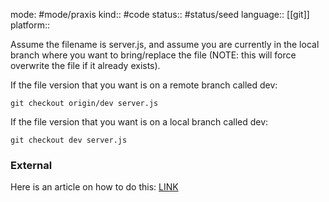 mode: #mode/praxis 
kind:: #code
status:: #status/seed
language:: [[git]]
platform:: 

Assume the filename is server.js, and assume you are currently in the local branch where you want to bring/replace the file (NOTE: this will force overwrite the file if it already exists).

If the file version that you want is on a remote branch called dev:

	git checkout origin/dev server.js

If the file version that you want is on a local branch called dev:

	git checkout dev server.js


### External 
Here is an article on how to do this: <a href="https://jasonrudolph.com/blog/2009/02/25/git-tip-how-to-merge-specific-files-from-another-branch/">LINK</a>